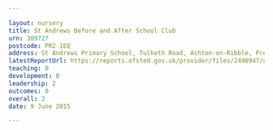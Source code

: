 ```yaml
---

layout: nursery
title: St Andrews Before and After School Club
urn: 309727
postcode: PR2 1EQ
address: St Andrews Primary School, Tulketh Road, Ashton-on-Ribble, Preston, PR2 1EQ
latestReportUrl: https://reports.ofsted.gov.uk/provider/files/2490947/urn/309727.pdf
teaching: 0
development: 0
leadership: 2
outcomes: 0
overall: 2
date: 9 June 2015

---
```

